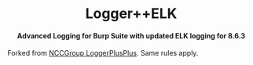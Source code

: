 <h1 align="center">Logger++ELK</h1>
<h4 align="center">Advanced Logging for Burp Suite with updated ELK logging for 8.6.3</h4>

Forked from [NCCGroup LoggerPlusPlus](https://github.com/nccgroup/LoggerPlusPlus/releases/latest). Same rules apply.

